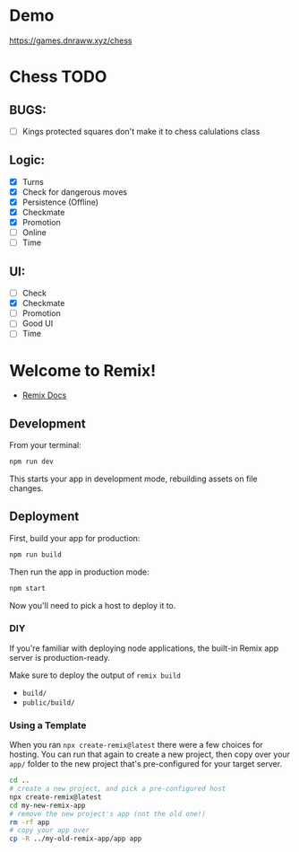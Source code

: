 # Demo
  
https://games.dnraww.xyz/chess

# Chess TODO

## BUGS:

- [ ] Kings protected squares don't make it to chess calulations class

## Logic: 

- [x] Turns
- [x] Check for dangerous moves
- [x] Persistence (Offline)
- [x] Checkmate
- [x] Promotion
- [ ] Online
- [ ] Time

## UI:

- [ ] Check
- [x] Checkmate
- [ ] Promotion
- [ ] Good UI
- [ ] Time

# Welcome to Remix!

- [Remix Docs](https://remix.run/docs)

## Development

From your terminal:

```sh
npm run dev
```

This starts your app in development mode, rebuilding assets on file changes.

## Deployment

First, build your app for production:

```sh
npm run build
```

Then run the app in production mode:

```sh
npm start
```

Now you'll need to pick a host to deploy it to.

### DIY

If you're familiar with deploying node applications, the built-in Remix app server is production-ready.

Make sure to deploy the output of `remix build`

- `build/`
- `public/build/`

### Using a Template

When you ran `npx create-remix@latest` there were a few choices for hosting. You can run that again to create a new project, then copy over your `app/` folder to the new project that's pre-configured for your target server.

```sh
cd ..
# create a new project, and pick a pre-configured host
npx create-remix@latest
cd my-new-remix-app
# remove the new project's app (not the old one!)
rm -rf app
# copy your app over
cp -R ../my-old-remix-app/app app
```
